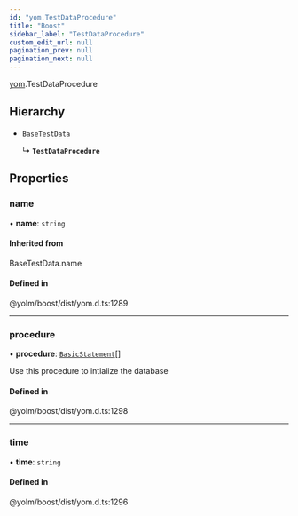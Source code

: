 ```yaml
---
id: "yom.TestDataProcedure"
title: "Boost"
sidebar_label: "TestDataProcedure"
custom_edit_url: null
pagination_prev: null
pagination_next: null
---
```


[yom](../namespaces/yom.md).TestDataProcedure

## Hierarchy

- `BaseTestData`

  ↳ **`TestDataProcedure`**

## Properties

### name

• **name**: `string`

#### Inherited from

BaseTestData.name

#### Defined in

@yolm/boost/dist/yom.d.ts:1289

___

### procedure

• **procedure**: [`BasicStatement`](../namespaces/yom.md#basicstatement)[]

Use this procedure to intialize the database

#### Defined in

@yolm/boost/dist/yom.d.ts:1298

___

### time

• **time**: `string`

#### Defined in

@yolm/boost/dist/yom.d.ts:1296
